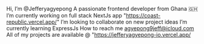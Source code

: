 Hi, I’m @Jefferyagyepong
A passionate frontend developer from Ghana 🇬🇭
I’m currently working on full stack NextJs app "https://coast-republic.vercel.app/"
I’m looking to collaborate on new project ideas 
I’m currently learning ExpressJs
How to reach me  agyepong9jeff@icloud.com
All of my projects are available @ "https://jefferyagyepong-io.vercel.app/


